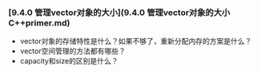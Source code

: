 ### [9.4.0 管理vector对象的大小](9.4.0 管理vector对象的大小 C++primer.md)

* vector对象的存储特性是什么？如果不够了，重新分配内存的方案是什么？
* vector空间管理的方法都有哪些？
* capacity和size的区别是什么？